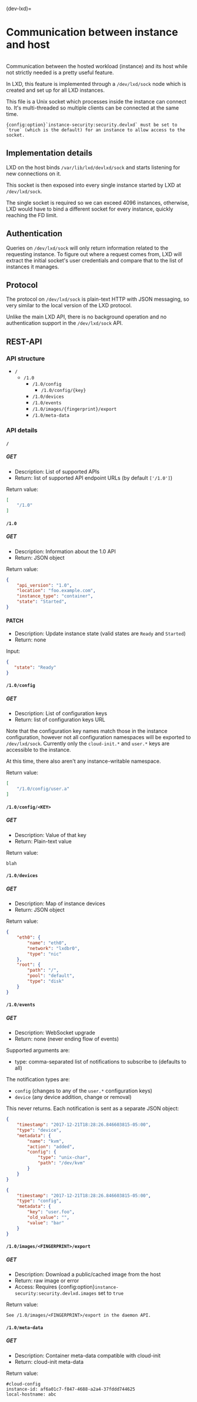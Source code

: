 (dev-lxd)=
# Communication between instance and host

```{youtube} https://www.youtube.com/watch?v=xZSnqqWykmo
```

Communication between the hosted workload (instance) and its host while
not strictly needed is a pretty useful feature.

In LXD, this feature is implemented through a `/dev/lxd/sock` node which is
created and set up for all LXD instances.

This file is a Unix socket which processes inside the instance can
connect to. It's multi-threaded so multiple clients can be connected at the
same time.

```{note}
{config:option}`instance-security:security.devlxd` must be set to `true` (which is the default) for an instance to allow access to the socket.
```

## Implementation details

LXD on the host binds `/var/lib/lxd/devlxd/sock` and starts listening for new
connections on it.

This socket is then exposed into every single instance started by
LXD at `/dev/lxd/sock`.

The single socket is required so we can exceed 4096 instances, otherwise,
LXD would have to bind a different socket for every instance, quickly
reaching the FD limit.

## Authentication

Queries on `/dev/lxd/sock` will only return information related to the
requesting instance. To figure out where a request comes from, LXD will
extract the initial socket's user credentials and compare that to the list of
instances it manages.

## Protocol

The protocol on `/dev/lxd/sock` is plain-text HTTP with JSON messaging, so very
similar to the local version of the LXD protocol.

Unlike the main LXD API, there is no background operation and no
authentication support in the `/dev/lxd/sock` API.

## REST-API

### API structure

* `/`
   * `/1.0`
      * `/1.0/config`
         * `/1.0/config/{key}`
      * `/1.0/devices`
      * `/1.0/events`
      * `/1.0/images/{fingerprint}/export`
      * `/1.0/meta-data`

### API details

#### `/`

##### GET

* Description: List of supported APIs
* Return: list of supported API endpoint URLs (by default `['/1.0']`)

Return value:

```json
[
    "/1.0"
]
```

#### `/1.0`

##### GET

* Description: Information about the 1.0 API
* Return: JSON object

Return value:

```json
{
    "api_version": "1.0",
    "location": "foo.example.com",
    "instance_type": "container",
    "state": "Started",
}
```

#### PATCH

* Description: Update instance state (valid states are `Ready` and `Started`)
* Return: none

 Input:

 ```json
 {
    "state": "Ready"
 }
```

#### `/1.0/config`

##### GET

* Description: List of configuration keys
* Return: list of configuration keys URL

Note that the configuration key names match those in the instance
configuration, however not all configuration namespaces will be exported to
`/dev/lxd/sock`.
Currently only the `cloud-init.*` and `user.*` keys are accessible to the instance.

At this time, there also aren't any instance-writable namespace.

Return value:

```json
[
    "/1.0/config/user.a"
]
```

#### `/1.0/config/<KEY>`

##### GET

* Description: Value of that key
* Return: Plain-text value

Return value:

    blah

#### `/1.0/devices`

##### GET

* Description: Map of instance devices
* Return: JSON object

Return value:

```json
{
    "eth0": {
        "name": "eth0",
        "network": "lxdbr0",
        "type": "nic"
    },
    "root": {
        "path": "/",
        "pool": "default",
        "type": "disk"
    }
}
```

#### `/1.0/events`

##### GET

* Description: WebSocket upgrade
* Return: none (never ending flow of events)

Supported arguments are:

* type: comma-separated list of notifications to subscribe to (defaults to all)

The notification types are:

* `config` (changes to any of the `user.*` configuration keys)
* `device` (any device addition, change or removal)

This never returns. Each notification is sent as a separate JSON object:

```json
{
    "timestamp": "2017-12-21T18:28:26.846603815-05:00",
    "type": "device",
    "metadata": {
        "name": "kvm",
        "action": "added",
        "config": {
            "type": "unix-char",
            "path": "/dev/kvm"
        }
    }
}
```

```json
{
    "timestamp": "2017-12-21T18:28:26.846603815-05:00",
    "type": "config",
    "metadata": {
        "key": "user.foo",
        "old_value": "",
        "value": "bar"
    }
}
```

#### `/1.0/images/<FINGERPRINT>/export`

##### GET

* Description: Download a public/cached image from the host
* Return: raw image or error
* Access: Requires {config:option}`instance-security:security.devlxd.images` set to `true`

Return value:

    See /1.0/images/<FINGERPRINT>/export in the daemon API.

#### `/1.0/meta-data`

##### GET

* Description: Container meta-data compatible with cloud-init
* Return: cloud-init meta-data

Return value:

    #cloud-config
    instance-id: af6a01c7-f847-4688-a2a4-37fddd744625
    local-hostname: abc
